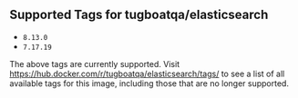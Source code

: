 ## Supported Tags for tugboatqa/elasticsearch

* `8.13.0`
* `7.17.19`

The above tags are currently supported. Visit https://hub.docker.com/r/tugboatqa/elasticsearch/tags/ to see a list of all available tags for this image, including those that are no longer supported.
